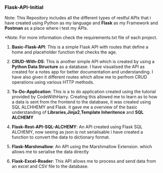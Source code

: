 ### Flask-API-Initial 
Note: This Repository includes all the different types of restful APIs that i have created using Python as my language and **Flask** as my Framework and **Postman** as a place where i test my APIs. 

*Note: For more information check the requirements.txt file of each project. 

1. __Basic-Flask-API__: This is a simple Flask API with routes that define a home and placeholder function that checks the age. 


2. __CRUD-With-DS__: This is another simple API which is created by using a __Python Data Structure__ as a database. I have visualised the API as created for a notes app for better documentation and understanding. I have also given it different routes which allow me to perfrom CRUD operations using various HTTP methods.

3. __To-Do-Application__: This is a to do application created using the tutorial provided by CodeWithHarry. Creating this allowed me to learn as to how a data is sent from the frontend to the database, it was created using SQL ALCHHEMY and Flask. it gave me a overview of the basic understanding of **Libraries**,**Jinja2**,**Template Inheritence** and **SQL ALCHEMY**

4. __Flask-Rest-API-SQL-ALCHEMY__: An API created using Flask SQL ALCHEMY, now seeing as json is not serialisable i have created a function to convert the data to dictionary format.

5. __Flask-Marshmallow__: An API using the Marshmallow Extension. which allows me to serialise the data directly 

6. __Flask-Excel-Reader__: This API allows me to process and send data from an excel and CSV file to the database. 